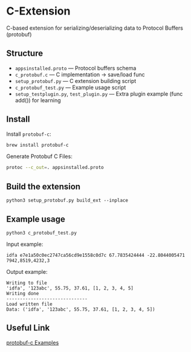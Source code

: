 # C-Extension
C-based extension for serializing/deserializing data to Protocol Buffers (protobuf)

## Structure
- `appsinstalled.proto` — Protocol buffers schema
- `c_protobuf.c` — C implementation -> save/load func
- `setup_protobuf.py` — C extension building script
- `c_protobuf_test.py` — Example usage script
- `setup_testplugin.py`, `test_plugin.py` — Extra plugin example (func add()) for learning

## Install
Install `protobuf-c`:  
```bash
brew install protobuf-c
```

Generate Protobuf C Files:  
```bash
protoc --c_out=. appsinstalled.proto
```

## Build the extension
```shell
python3 setup_protobuf.py build_ext --inplace
```

## Example usage
```shell
python3 c_protobuf_test.py
```
Input example:  
```
idfa e7e1a50c0ec2747ca56cd9e1558c0d7c 67.7835424444 -22.8044005471 7942,8519,4232,3
```

Output example:  
```
Writing to file
'idfa', '123abc', 55.75, 37.61, [1, 2, 3, 4, 5]
Writing done
------------------------------
Load written file
Data: ('idfa', '123abc', 55.75, 37.61, [1, 2, 3, 4, 5])
```

## Useful Link
[protobuf-c Examples](https://github.com/protobuf-c/protobuf-c/wiki/Examples)